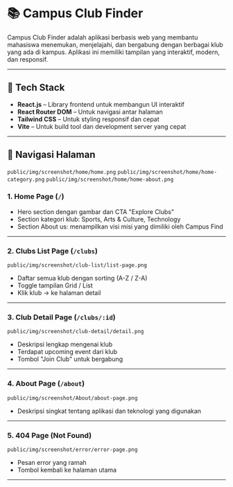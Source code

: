 # 📚 Campus Club Finder

Campus Club Finder adalah aplikasi berbasis web yang membantu mahasiswa menemukan, menjelajahi, dan bergabung dengan berbagai klub yang ada di kampus. Aplikasi ini memiliki tampilan yang interaktif, modern, dan responsif.

---

## 🚀 Tech Stack

- **React.js** – Library frontend untuk membangun UI interaktif
- **React Router DOM** – Untuk navigasi antar halaman
- **Tailwind CSS** – Untuk styling responsif dan cepat
- **Vite** – Untuk build tool dan development server yang cepat

---

## 🧭 Navigasi Halaman

`public/img/screenshot/home/home.png`
`public/img/screenshot/home/home-category.png`
`public/img/screenshot/home/home-about.png`


### 1. **Home Page** (`/`)
- Hero section dengan gambar dan CTA "Explore Clubs"
- Section kategori klub: Sports, Arts & Culture, Technology
- Section About us: menampilkan visi misi yang dimiliki oleh Campus Find

---

### 2. **Clubs List Page** (`/clubs`)

`public/img/screenshot/club-list/list-page.png`


- Daftar semua klub dengan sorting (A-Z / Z-A)
- Toggle tampilan Grid / List
- Klik klub → ke halaman detail

---

### 3. **Club Detail Page** (`/clubs/:id`)
`public/img/screenshot/club-detail/detail.png`


- Deskripsi lengkap mengenai klub
- Terdapat upcoming event dari klub
- Tombol "Join Club" untuk bergabung


---

### 4. **About Page** (`/about`)

`public/img/screenshot/About/about-page.png`


- Deskripsi singkat tentang aplikasi dan teknologi yang digunakan

---

### 5. **404 Page (Not Found)**

`public/img/screenshot/error/error-page.png`


- Pesan error yang ramah
- Tombol kembali ke halaman utama

---


